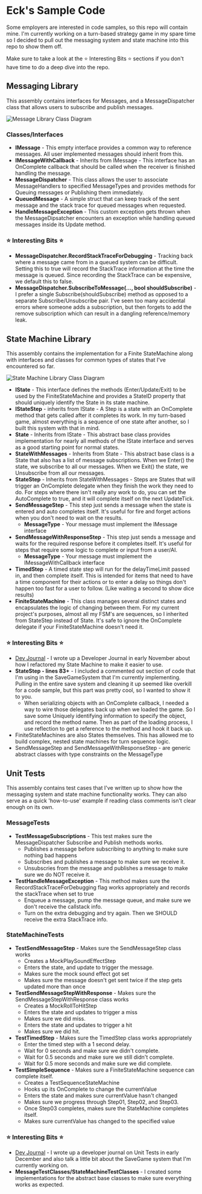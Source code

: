 # Eck's Sample Code
Some employers are interested in code samples, so this repo will contain mine. I'm currently working on a turn-based strategy game in my spare time so I decided to pull out the messaging system and state machine into this repo to show them off.

Make sure to take a look at the ⭐ Interesting Bits ⭐ sections if you don't have time to do a deep dive into the repo.

## Messaging Library
This assembly contains interfaces for Messages, and a MessageDispatcher class that allows users to subscribe and publish messages.

![Message Library Class Diagram](https://github.com/Eck/ecks-sample-code/blob/main/EcksSampleCode/MessageLibrary/MessageLibraryClassDiagram.png)

### Classes/Interfaces
* **IMessage** - This empty interface provides a common way to reference messages. All user implemented messages should inherit from this.
* **IMessageWithCallback** - Inherits from IMessage - This interface has an OnComplete callback that should be called when the receiver is finished handling the message.
* **MessageDispatcher** - This class allows the user to associate MessageHandlers to specified MessageTypes and provides methods for Queuing messages or Publishing them immediately.
* **QueuedMessage** - A simple struct that can keep track of the sent message and the stack trace for queued messages when requested.
* **HandleMessageException** - This custom exception gets thrown when the MessageDipsatcher encounters an exception while handling queued messages inside its Update method.


### ⭐ Interesting Bits ⭐
* **MessageDispatcher.RecordStackTraceForDebugging** - Tracking back where a message came from in a queued system can be difficult. Setting this to true will record the StackTrace information at the time the message is queued. Since recording the StackTrace can be expensive, we default this to false.
* **MessageDispatcher.SubscribeToMessage(..., bool shouldSubscribe)** - I prefer a single Subscribe(shouldSubscribe) method as opposed to a separate Subscribe/Unsubscribe pair. I've seen too many accidental errors where someone adds a subscription, but then forgets to add the remove subscription which can result in a dangling reference/memory leak.

## State Machine Library
This assembly contains the implementation for a Finite StateMachine along with interfaces and classes for common types of states that I've encountered so far.

![State Machine Library Class Diagram](https://github.com/Eck/ecks-sample-code/blob/main/EcksSampleCode/StateMachineLibrary/StateMachineLibraryClassDiagram.png)

* **IState** - This interface defines the methods (Enter/Update/Exit) to be used by the FiniteStateMachine and provides a StateID property that should uniquely identify the State in its state machine.
* **IStateStep** - inherits from IState - A Step is a state with an OnComplete method that gets called after it completes its work. In my turn-based game, almost everything is a sequence of one state after another, so I built this system with that in mind.
* **State** - Inherits from IState - This abstract base class provides implementation for nearly all methods of the IState interface and serves as a good starting point for normal states.
* **StateWithMessages** - Inherits from State - This abstract base class is a State that also has a list of message subscriptions. When we Enter() the state, we subscribe to all our messages. When we Exit() the state, we Unsubscribe from all our messages.
* **StateStep** - Inherits from StateWithMessages - Steps are States that will trigger an OnComplete delegate when they finish the work they need to do. For steps where there isn't really any  work to do, you can set the AutoComplete to true, and it will complete itself on the next UpdateTick.
* **SendMessageStep<MessageType>** - This step just sends a message when the state is entered and auto completes itself. It's useful for fire and forget actions when you don't need to wait on the results.
  * **MessageType** - Your message must implement the IMessage interface
* **SendMessageWithResponseStep<MessageType>** - This step just sends a message and waits for the required response before it completes itself. It's useful for steps that require some logic to complete or input from a user/AI. 
  * **MessageType** - Your message must implement the IMessageWithCallback interface
* **TimedStep** - A timed state step will run for the delayTimeLimit passed in, and then complete itself. This is intended for items that need to have a time component for their actions or to enter a delay so things don't happen too fast for a user to follow. (Like waiting a second to show dice results)
* **FiniteStateMachine** - This class manages several distinct states and encapsulates the logic of changing between them. For my current project's purposes, almost all my FSM's are sequences, so I inherited from StateStep instead of State. It's safe to ignore the OnComplete delegate if your FiniteStateMachine doesn't need it.

### ⭐ Interesting Bits ⭐
* [Dev Journal](https://ecktechgames.com/2023/11/04/finite-state-machine-refactor-take-2/) - I wrote up a Developer Journal in early November about how I refactored my State Machine to make it easier to use. 
* **StateStep - lines 83+** - I included a commented out section of code that I'm using in the SaveGameSystem that I'm currently implementing. Pulling in the entire save system and cleaning it up seemed like overkill for a code sample, but this part was pretty cool, so I wanted to show it to you.
  * When serializing objects with an OnComplete callback, I needed a way to wire those delegates back up when we loaded the game. So I save some Uniquely identifying information to specify the object, and record the method name. Then as part of the loading process, I use reflection to get a reference to the method and hook it back up.
* FiniteStateMachines are also States themselves. This has allowed me to build complex, nested state machines for turn sequence logic.
* SendMessageStep<MessageType> and SendMessageWithResponseStep<MessageType> - are generic abstract classes with type constraints on the MessageType  

## Unit Tests
This assembly contains test cases that I've written up to show how the messaging system and state machine functionality works. They can also serve as a quick 'how-to-use' example if reading class comments isn't clear enough on its own.

### MessageTests
* **TestMessageSubscriptions** - This test makes sure the MessageDispatcher Subscribe and Publish methods works.
  * Publishes a message before subscribing to anything to make sure nothing bad happens
  * Subscribes and publishes a message to make sure we receive it.
  * Unsubscries from the message and publishes a message to make sure we do NOT receive it.
* **TestHandleMessageException** - This method makes sure the RecordStackTraceForDebugging flag works appropriately and records the stackTrace when set to true
  * Enqueue a message, pump the message queue, and make sure we don't receive the callstack info.
  * Turn on the extra debugging and try again. Then we SHOULD receive the extra StackTrace info.

### StateMachineTests  
* **TestSendMessageStep** - Makes sure the SendMessageStep class works
  * Creates a MockPlaySoundEffectStep
  * Enters the state, and update to trigger the message.
  * Makes sure the mock sound effect got set
  * Makes sure the message doesn't get sent twice if the step gets updated more than once
* **TestSendMessageStepWithResponse** - Makes sure the SendMessageStepWithResponse class works
  * Creates a MockRollToHitStep
  * Enters the state and updates to trigger a miss
  * Makes sure we did miss.
  * Enters the state and updates to trigger a hit
  * Makes sure we did hit.
* **TestTimedStep** - Makes sure the TimedStep class works appropriately
  * Enter the timed step with a 1 second delay.
  * Wait for 0 seconds and make sure we didn't complete.
  * Wait for 0.5 seconds and make sure we still didn't complete.
  * Wait for 0.5 more seconds and make sure we did complete.
* **TestSimpleSequence** - Makes sure a FiniteStateMachine sequence can complete itself.
  * Creates a TestSequenceStateMachine
  * Hooks up its OnComplete to change the currentValue
  * Enters the state and makes sure currentValue hasn't changed
  * Makes sure we progress through Step01, Step02, and Step03.
  * Once Step03 completes, makes sure the StateMachine completes itself.
  * Makes sure currentValue has changed to the specified value

### ⭐ Interesting Bits ⭐
* [Dev Journal](https://ecktechgames.com/2023/12/08/unit-tests-are-awesome-sometimes/) - I wrote up a developer journal on Unit Tests in early December and also talk a little bit about the SaveGame system that I'm currently working on.
* **MessageTestClasses/StateMachineTestClasses** - I created some implementations for the abstract base classes to make sure everything works as expected.